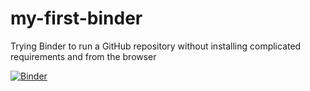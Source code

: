 # my-first-binder

Trying Binder to run a GitHub repository without installing complicated requirements and from the browser

[![Binder](https://mybinder.org/badge_logo.svg)](https://mybinder.org/v2/gh/loic-nazaries/my-first-binder/HEAD)
